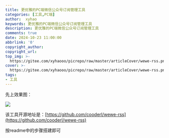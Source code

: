 ```yaml
---
title: 更优雅的PC端微信公众号订阅管理工具
categories: [工具,PC端]
author:  xyhao
keywords: 更优雅的PC端微信公众号订阅管理工具
description: 更优雅的PC端微信公众号订阅管理工具
comments: true
date: 2024-10-23 11:00:00
abbrlink: '0'
copyright_author: 
copyright_url: 
top_img: >-
  https://gitee.com/xyhaooo/picrepo/raw/master/articleCover/wewe-rss.png
cover: >-
  https://gitee.com/xyhaooo/picrepo/raw/master/articleCover/wewe-rss.png
tags:
- 工具
---
```




先上效果图：

![](https://gitee.com/xyhaooo/picrepo/raw/master/articleSource/2024-10-23-PC端公众号订阅管理工具/img.png)

该工具开源地址是：[https://github.com/cooderl/wewe-rss](https://github.com/cooderl/wewe-rss)

按readme中的步骤搭建即可



